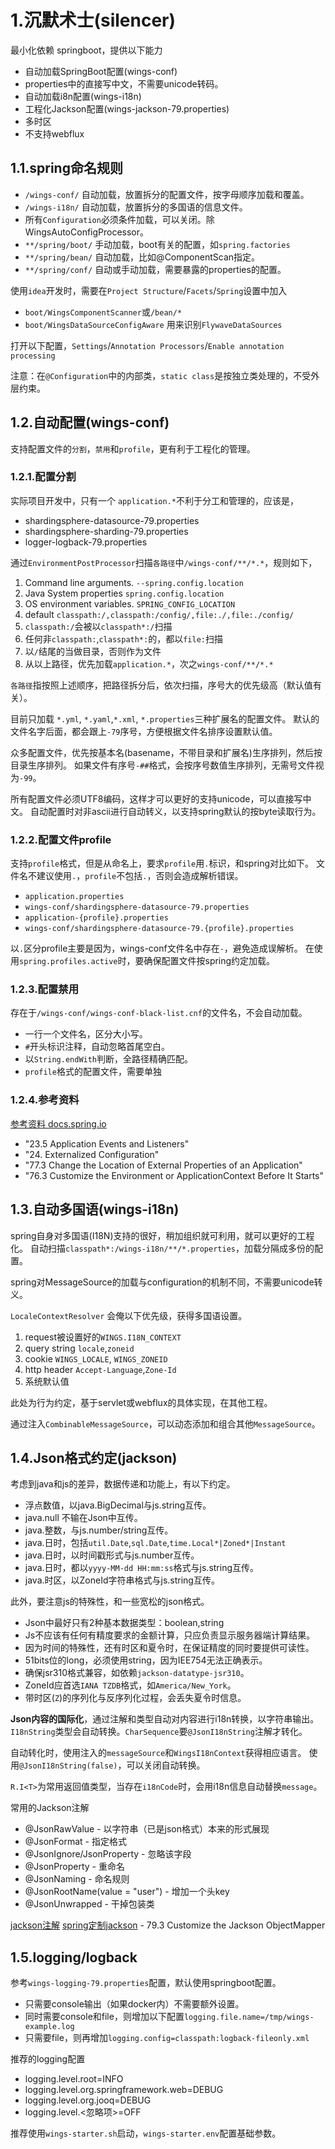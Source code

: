 # 1.沉默术士(silencer)

最小化依赖 springboot，提供以下能力

 * 自动加载SpringBoot配置(wings-conf)
 * properties中的直接写中文，不需要unicode转码。
 * 自动加载i8n配置(wings-i18n)
 * 工程化Jackson配置(wings-jackson-79.properties)
 * 多时区
 * 不支持webflux
 
## 1.1.spring命名规则

 * `/wings-conf/` 自动加载，放置拆分的配置文件，按字母顺序加载和覆盖。
 * `/wings-i18n/` 自动加载，放置拆分的多国语的信息文件。
 * 所有`Configuration`必须条件加载，可以关闭。除WingsAutoConfigProcessor。
 * `**/spring/boot/` 手动加载，boot有关的配置，如`spring.factories`
 * `**/spring/bean/`  自动加载，比如@ComponentScan指定。
 * `**/spring/conf/` 自动或手动加载，需要暴露的properties的配置。
 
使用`idea`开发时，需要在`Project Structure`/`Facets`/`Spring`设置中加入

 * `boot/WingsComponentScanner`或`/bean/*` 
 * `boot/WingsDataSourceConfigAware` 用来识别`FlywaveDataSources`
 
打开以下配置，`Settings`/`Annotation Processors`/`Enable annotation processing`

注意：在`@Configuration`中的内部类，`static class`是按独立类处理的，不受外层约束。

 
## 1.2.自动配置(wings-conf)

支持配置文件的`分割`，`禁用`和`profile`，更有利于工程化的管理。

### 1.2.1.配置分割

实际项目开发中，只有一个 `application.*`不利于分工和管理的，应该是，

 * shardingsphere-datasource-79.properties
 * shardingsphere-sharding-79.properties
 * logger-logback-79.properties

通过`EnvironmentPostProcessor`扫描`各路径`中`/wings-conf/**/*.*`，规则如下，

 1. Command line arguments. `--spring.config.location`
 2. Java System properties `spring.config.location`
 3. OS environment variables. `SPRING_CONFIG_LOCATION`
 4. default `classpath:/,classpath:/config/,file:./,file:./config/`
 5. `classpath:/`会被以`classpath*:/`扫描
 6. 任何非`classpath:`,`classpath*:`的，都以`file:`扫描
 7. 以`/`结尾的当做目录，否则作为文件
 8. 从以上路径，优先加载`application.*`，次之`wings-conf/**/*.*`

`各路径`指按照上述顺序，把路径拆分后，依次扫描，序号大的优先级高（默认值有关）。

目前只加载 `*.yml`, `*.yaml`,`*.xml`, `*.properties`三种扩展名的配置文件。
默认的文件名字后面，都会跟上`-79`序号，方便根据文件名排序设置默认值。

众多配置文件，优先按基本名(basename，不带目录和扩展名)生序排列，然后按目录生序排列。
如果文件有序号`-##`格式，会按序号数值生序排列，无需号文件视为`-99`。

所有配置文件必须UTF8编码，这样才可以更好的支持unicode，可以直接写中文。
自动配置时对非ascii进行自动转义，以支持spring默认的按byte读取行为。

### 1.2.2.配置文件profile

支持`profile`格式，但是从命名上，要求`profile`用`.`标识，和spring对比如下。
文件名不建议使用`.`，`profile`不包括`.`，否则会造成解析错误。

 * `application.properties`
 * `wings-conf/shardingsphere-datasource-79.properties`
 * `application-{profile}.properties`
 * `wings-conf/shardingsphere-datasource-79.{profile}.properties`

以`.`区分profile主要是因为，wings-conf文件名中存在`-`，避免造成误解析。
在使用`spring.profiles.active`时，要确保配置文件按spring约定加载。

### 1.2.3.配置禁用

存在于`/wings-conf/wings-conf-black-list.cnf`的文件名，不会自动加载。

 * 一行一个文件名，区分大小写。
 * `#`开头标识注释，自动忽略首尾空白。
 * 以`String.endWith`判断，全路径精确匹配。
 * `profile`格式的配置文件，需要单独

### 1.2.4.参考资料

[参考资料 docs.spring.io](https://docs.spring.io/spring-boot/docs/current/reference/htmlsingle/)

 - "23.5 Application Events and Listeners"
 - "24. Externalized Configuration"
 - "77.3 Change the Location of External Properties of an Application"
 - "76.3 Customize the Environment or ApplicationContext Before It Starts"

 
## 1.3.自动多国语(wings-i18n)

spring自身对多国语(I18N)支持的很好，稍加组织就可利用，就可以更好的工程化。
自动扫描`classpath*:/wings-i18n/**/*.properties`，加载分隔成多份的配置。

spring对MessageSource的加载与configuration的机制不同，不需要unicode转义。

`LocaleContextResolver` 会俺以下优先级，获得多国语设置。

 1. request被设置好的`WINGS.I18N_CONTEXT`
 2. query string `locale`,`zoneid`
 3. cookie `WINGS_LOCALE`, `WINGS_ZONEID`
 4. http header `Accept-Language`,`Zone-Id`
 5. 系统默认值
 
此处为行为约定，基于servlet或webflux的具体实现，在其他工程。

通过注入`CombinableMessageSource`，可以动态添加和组合其他`MessageSource`。

## 1.4.Json格式约定(jackson)

考虑到java和js的差异，数据传递和功能上，有以下约定。

 * 浮点数值，以java.BigDecimal与js.string互传。
 * java.null 不输在Json中互传。
 * java.整数，与js.number/string互传。
 * java.日时，包括`util.Date`,`sql.Date`,`time.Local*|Zoned*|Instant`
 * java.日时，以时间戳形式与js.number互传。
 * java.日时，都以`yyyy-MM-dd HH:mm:ss`格式与js.string互传。
 * java.时区，以ZoneId字符串格式与js.string互传。

此外，要注意js的特殊性，和一些宽松的json格式。

 * Json中最好只有2种基本数据类型：boolean,string
 * Js不应该有任何有精度要求的金额计算，只应负责显示服务器端计算结果。
 * 因为时间的特殊性，还有时区和夏令时，在保证精度的同时要提供可读性。
 * 51bits位的long，必须使用string，因为IEE754无法正确表示。
 * 确保jsr310格式兼容，如依赖`jackson-datatype-jsr310`。
 * ZoneId应首选`IANA TZDB`格式，如`America/New_York`。
 * 带时区(`Z`)的序列化与反序列化过程，会丢失夏令时信息。

**Json内容的国际化**，通过注解和类型自动对内容进行i18n转换，以字符串输出。
`I18nString`类型会自动转换。`CharSequence`要`@JsonI18nString`注解才转化。

自动转化时，使用注入的`messageSource`和`WingsI18nContext`获得相应语言。
使用`@JsonI18nString(false)`，可以关闭自动转换。

`R.I<T>`为常用返回值类型，当存在`i18nCode`时，会用i18n信息自动替换`message`。

常用的Jackson注解
 * @JsonRawValue - 以字符串（已是json格式）本来的形式展现
 * @JsonFormat - 指定格式
 * @JsonIgnore/JsonProperty - 忽略该字段
 * @JsonProperty - 重命名
 * @JsonNaming - 命名规则
 * @JsonRootName(value = "user") - 增加一个头key
 * @JsonUnwrapped - 干掉包装类
 
[jackson注解](https://github.com/FasterXML/jackson-annotations/wiki/Jackson-Annotations)
[spring定制jackson](https://docs.spring.io/spring-boot/docs/current/reference/htmlsingle/) - 79.3 Customize the Jackson ObjectMapper

## 1.5.logging/logback

参考`wings-logging-79.properties`配置，默认使用springboot配置。

 * 只需要console输出（如果docker内）不需要额外设置。
 * 同时需要console和file，则增加以下配置`logging.file.name=/tmp/wings-example.log`
 * 只需要file，则再增加`logging.config=classpath:logback-fileonly.xml`

推荐的logging配置

 * logging.level.root=INFO
 * logging.level.org.springframework.web=DEBUG
 * logging.level.org.jooq=DEBUG
 * logging.level.<忽略项>=OFF

推荐使用`wings-starter.sh`启动，`wings-starter.env`配置基础参数。
